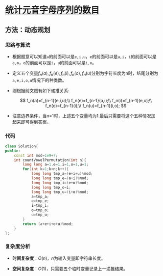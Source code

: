 # [统计元音字母序列的数目](https://leetcode-cn.com/problems/count-vowels-permutation/)

## 方法：动态规划

### 思路与算法

- 根据题意可以知道``a``的前面可以是``e,i,u``，``e``的前面可以是``a,i``，``i``的前面可以是``e,o``，``o``的前面可以是``i``，``u``的前面可以是``i,o``。

- 定义五个变量$f_n(a),f_n(e),f_n(i),f_n(o),f_n(u)$分别为字符长度为n时，结尾分别为``a,e,i,o,u``情况下的种类数。

- 则根据前文贼有如下递推关系:

  $$
f_n(a)=f_{n-1}(e,i,u);\\
f_n(e)=f_{n-1}(a,i);\\
f_n(i)=f_{n-1}(e,o);\\
f_n(o)=f_{n-1}(i);\\
f_n(u)=f_{n-1}(i,o);
$$

- 注意边界条件，当n=1时，上述五个变量均为1.最后只需要将这个五种情况加起来即可得到答案。

### 代码

```c++
class Solution{
public:
    const int mod=1e9+7;
    int countVowelPermutation(int n){
        long long a=1,e=1,i=1,o=1,u=1;
        for(int k=1;k<n;k++){
            long long tmp_a=(e+i+u)%mod;
            long long tmp_e=(a+i)%mod;
            long long tmp_i=(e+o)%mod;
            long long tmp_o=i;
            long long tmp_u=(i+o)%mod;
            a=tmp_a;
            e=tmp_e;
            i=tmp_i;
            o=tmp_o;
            u=tmp_u;
        }
        return (a+e+i+o+u)%mod;
    }
};
```

### 复杂度分析

- **时间复杂度**：$O(n)$，$n$为输入变量即字符串长度。

- **空间复杂度**：$O(1)$，只需要五个临时变量记录上一递推结果。
